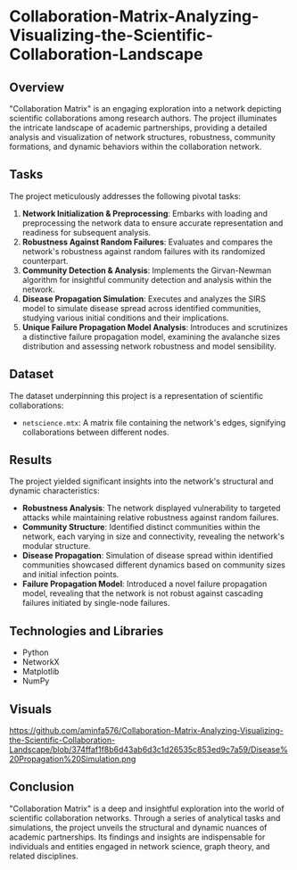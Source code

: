 # Collaboration-Matrix-Analyzing-Visualizing-the-Scientific-Collaboration-Landscape


## Overview
"Collaboration Matrix" is an engaging exploration into a network depicting scientific collaborations among research authors. The project illuminates the intricate landscape of academic partnerships, providing a detailed analysis and visualization of network structures, robustness, community formations, and dynamic behaviors within the collaboration network.


## Tasks
The project meticulously addresses the following pivotal tasks:
1. **Network Initialization & Preprocessing**: Embarks with loading and preprocessing the network data to ensure accurate representation and readiness for subsequent analysis.
2. **Robustness Against Random Failures**: Evaluates and compares the network's robustness against random failures with its randomized counterpart.
3. **Community Detection & Analysis**: Implements the Girvan-Newman algorithm for insightful community detection and analysis within the network.
4. **Disease Propagation Simulation**: Executes and analyzes the SIRS model to simulate disease spread across identified communities, studying various initial conditions and their implications.
5. **Unique Failure Propagation Model Analysis**: Introduces and scrutinizes a distinctive failure propagation model, examining the avalanche sizes distribution and assessing network robustness and model sensibility.

## Dataset
The dataset underpinning this project is a representation of scientific collaborations:
- `netscience.mtx`: A matrix file containing the network's edges, signifying collaborations between different nodes.

## Results
The project yielded significant insights into the network's structural and dynamic characteristics:
- **Robustness Analysis**: The network displayed vulnerability to targeted attacks while maintaining relative robustness against random failures.
- **Community Structure**: Identified distinct communities within the network, each varying in size and connectivity, revealing the network's modular structure.
- **Disease Propagation**: Simulation of disease spread within identified communities showcased different dynamics based on community sizes and initial infection points.
- **Failure Propagation Model**: Introduced a novel failure propagation model, revealing that the network is not robust against cascading failures initiated by single-node failures.

## Technologies and Libraries
- Python
- NetworkX
- Matplotlib
- NumPy

## Visuals

https://github.com/aminfa576/Collaboration-Matrix-Analyzing-Visualizing-the-Scientific-Collaboration-Landscape/blob/374ffaf1f8b6d43ab6d3c1d26535c853ed9c7a59/Disease%20Propagation%20Simulation.png


## Conclusion
"Collaboration Matrix" is a deep and insightful exploration into the world of scientific collaboration networks. Through a series of analytical tasks and simulations, the project unveils the structural and dynamic nuances of academic partnerships. Its findings and insights are indispensable for individuals and entities engaged in network science, graph theory, and related disciplines.



